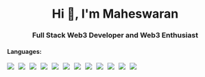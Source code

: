 
<h1 align="center">Hi 👋, I'm Maheswaran</h1>
<h3 align="center">Full Stack Web3 Developer and Web3 Enthusiast</h3>


#### Languages:
<div style="display: flex; flex-wrap: wrap;">
    <img src="https://img.shields.io/badge/html5-%23E34F26.svg?style=for-the-badge&logo=html5&logoColor=white" style="margin-right: 10px">
    <img src="https://img.shields.io/badge/css3-%231572B6.svg?style=for-the-badge&logo=css3&logoColor=white" style="margin-right: 10px">
    <img src="https://img.shields.io/badge/javascript-%23323330.svg?style=for-the-badge&logo=javascript&logoColor=%23F7DF1E" style="margin-right: 10px">
    <img src="https://img.shields.io/badge/Ethereum-3C3C3D?logo=ethereum&logoColor=fff&style=for-the-badge" style="margin-right: 10px">
    <img src="https://img.shields.io/badge/React-61DAFB.svg?style=for-the-badge&logo=React&logoColor=black" style="margin-right: 10px">
    <img src="https://img.shields.io/badge/Next.js-000000.svg?style=for-the-badge&logo=nextdotjs&logoColor=white" style="margin-right: 10px">
    <img src="https://img.shields.io/badge/Web3.js-F16822?logo=web3dotjs&logoColor=fff&style=for-the-badge" style="margin-right: 10px">
    <img src="https://img.shields.io/badge/OpenZeppelin-4E5EE4?logo=openzeppelin&logoColor=fff&style=for-the-badge" style="margin-right: 10px">
    <img src="https://img.shields.io/badge/Node.js-5FA04E.svg?style=for-the-badge&logo=nodedotjs&logoColor=white" style="margin-right: 10px">
    <img src="https://img.shields.io/badge/Rust-000000.svg?style=for-the-badge&logo=Rust&logoColor=white" style="margin-right: 10px">
    <img src="https://img.shields.io/badge/Ethers-2535A0.svg?style=for-the-badge&logo=Ethers&logoColor=white" style="margin-right: 10px">
    <img src="https://img.shields.io/badge/Polkadot-E6007A.svg?style=for-the-badge&logo=Polkadot&logoColor=white">
</div>
